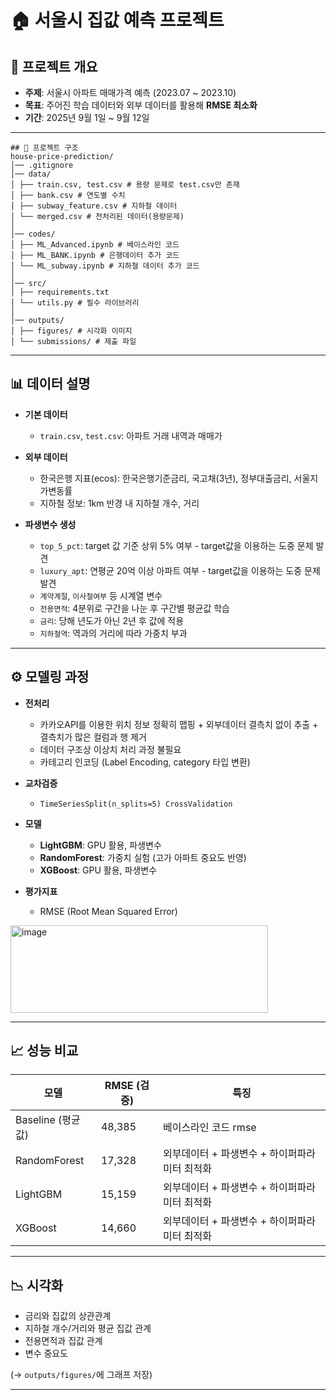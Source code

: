 # 🏠 서울시 집값 예측 프로젝트  

## 📌 프로젝트 개요  
- **주제**: 서울시 아파트 매매가격 예측 (2023.07 ~ 2023.10)  
- **목표**: 주어진 학습 데이터와 외부 데이터를 활용해 **RMSE 최소화**  
- **기간**: 2025년 9월 1일 ~ 9월 12일  

---
```
## 📂 프로젝트 구조  
house-price-prediction/
│── .gitignore
│── data/
│ ├── train.csv, test.csv # 용량 문제로 test.csv만 존재
│ ├── bank.csv # 연도별 수치
│ ├── subway_feature.csv # 지하철 데이터
│ └── merged.csv # 전처리된 데이터(용량문제)
│
│── codes/
│ ├── ML_Advanced.ipynb # 베이스라인 코드
│ ├── ML_BANK.ipynb # 은행데이터 추가 코드
│ └── ML_subway.ipynb # 지하철 데이터 추가 코드
│
│── src/
│ ├── requirements.txt 
│ └── utils.py # 필수 라이브러리
│
│── outputs/
│ ├── figures/ # 시각화 이미지
│ └── submissions/ # 제출 파일
```



---

## 📊 데이터 설명  

- **기본 데이터**  
  - `train.csv`, `test.csv`: 아파트 거래 내역과 매매가  

- **외부 데이터**  
  - 한국은행 지표(ecos): 한국은행기준금리, 국고채(3년), 정부대출금리, 서울지가변동률   
  - 지하철 정보: 1km 반경 내 지하철 개수, 거리  

- **파생변수 생성**  
  - `top_5_pct`: target 값 기준 상위 5% 여부 - target값을 이용하는 도중 문제 발견 
  - `luxury_apt`: 연평균 20억 이상 아파트 여부 - target값을 이용하는 도중 문제 발견
  - `계약계절`, `이사철여부` 등 시계열 변수
  - `전용면적`: 4분위로 구간을 나눈 후 구간별 평균값 학습
  - `금리`: 당해 년도가 아닌 2년 후 값에 적용
  - `지하철역`: 역과의 거리에 따라 가중치 부과 

---

## ⚙️ 모델링 과정  

- **전처리**  
  - 카카오API를 이용한 위치 정보 정확히 맵핑 + 외부데이터 결측치 없이 추출 + 결측치가 많은 컬럼과 행 제거
  - 데이터 구조상 이상치 처리 과정 불필요
  - 카테고리 인코딩 (Label Encoding, category 타입 변환)  

- **교차검증**  
  - `TimeSeriesSplit(n_splits=5) CrossValidation`  

- **모델**  
  - **LightGBM**: GPU 활용, 파생변수  
  - **RandomForest**: 가중치 실험 (고가 아파트 중요도 반영)
  - **XGBoost**: GPU 활용, 파생변수

- **평가지표**  
  - RMSE (Root Mean Squared Error)  
<img width="412" height="140" alt="image" src="https://github.com/user-attachments/assets/152c2735-fe2a-448f-9209-fbfbf5d04c7f" />

---

## 📈 성능 비교  

| 모델                | RMSE (검증)  | 특징 |
|--------------------|-------------|------|
| Baseline (평균값)    | 48,385      | 베이스라인 코드 rmse |
| RandomForest       | 17,328      | 외부데이터 + 파생변수 + 하이퍼파라미터 최적화 |
| LightGBM           | 15,159      | 외부데이터 + 파생변수 + 하이퍼파라미터 최적화 |
| XGBoost            | 14,660      | 외부데이터 + 파생변수 + 하이퍼파라미터 최적화 |

---

## 📉 시각화  

- 금리와 집값의 상관관계  
- 지하철 개수/거리와 평균 집값 관계  
- 전용면적과 집값 관계
- 변수 중요도  

(→ `outputs/figures/`에 그래프 저장)  

---
